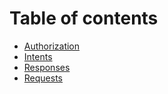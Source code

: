# Table of contents

* [Authorization](README.md)
* [Intents](intents.md)
* [Responses](responses.md)
* [Requests](requests.md)


